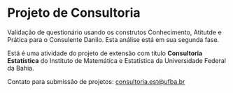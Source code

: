 # Projeto de Consultoria

Validação de questionário usando os construtos Conhecimento, Atitutde e Prática para o Consulente Danilo. Esta análise está em sua segunda fase. 

Está é uma atividade do projeto de extensão com título **Consultoria Estatística** do Instituto de Matemática e Estatística da Universidade Federal da Bahia.

Contato para submissão de projetos: [consultoria.est@ufba.br](mailto:consultoria.est@ufba.br)
